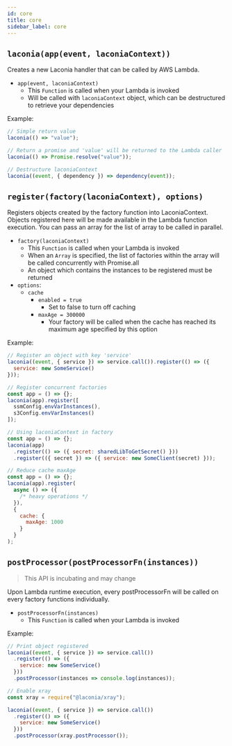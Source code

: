 ```yaml
---
id: core
title: core
sidebar_label: core
---
```


## `laconia(app(event, laconiaContext))`

Creates a new Laconia handler that can be called by AWS Lambda.

- `app(event, laconiaContext)`
  - This `Function` is called when your Lambda is invoked
  - Will be called with `laconiaContext` object, which can be destructured to
    retrieve your dependencies

Example:

```js
// Simple return value
laconia(() => "value");

// Return a promise and 'value' will be returned to the Lambda caller
laconia(() => Promise.resolve("value"));

// Destructure laconiaContext
laconia((event, { dependency }) => dependency(event));
```

## `register(factory(laconiaContext), options)`

Registers objects created by the factory function into LaconiaContext. Objects
registered here will be made available in the Lambda function execution. You can
pass an array for the list of array to be called in parallel.

- `factory(laconiaContext)`
  - This `Function` is called when your Lambda is invoked
  - When an `Array` is specified, the list of factories within the array will be
    called concurrently with Promise.all
  - An object which contains the instances to be registered must be returned
- `options`:
  - `cache`
    - `enabled = true`
      - Set to false to turn off caching
    - `maxAge = 300000`
      - Your factory will be called when the cache has reached its maximum age
        specified by this option

Example:

```js
// Register an object with key 'service'
laconia((event, { service }) => service.call()).register(() => ({
  service: new SomeService()
}));

// Register concurrent factories
const app = () => {};
laconia(app).register([
  ssmConfig.envVarInstances(),
  s3Config.envVarInstances()
]);

// Using laconiaContext in factory
const app = () => {};
laconia(app)
  .register(() => ({ secret: sharedLibToGetSecret() }))
  .register(({ secret }) => ({ service: new SomeClient(secret) }));

// Reduce cache maxAge
const app = () => {};
laconia(app).register(
  async () => ({
    /* heavy operations */
  }),
  {
    cache: {
      maxAge: 1000
    }
  }
);
```

## `postProcessor(postProcessorFn(instances))`

> This API is incubating and may change

Upon Lambda runtime execution, every postProcessorFn will be called on every
factory functions individually.

- `postProcessorFn(instances)`
  - This `Function` is called when your Lambda is invoked

Example:

```js
// Print object registered
laconia((event, { service }) => service.call())
  .register(() => ({
    service: new SomeService()
  }))
  .postProcessor(instances => console.log(instances));

// Enable xray
const xray = require("@laconia/xray");

laconia((event, { service }) => service.call())
  .register(() => ({
    service: new SomeService()
  }))
  .postProcessor(xray.postProcessor());
```
